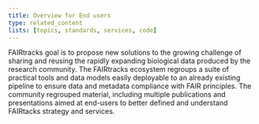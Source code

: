 ```yaml
---
title: Overview for End users
type: related_content
lists: [topics, standards, services, code]
---
```


FAIRtracks goal is to propose new solutions to the growing challenge of sharing and reusing the
rapidly expanding biological data produced by the research community. The FAIRtracks ecosystem
regroups a suite of practical tools and data models easily deployable to an already existing
pipeline to ensure data and metadata compliance with FAIR principles. The community regrouped
material, including multiple publications and presentations aimed at end-users to better defined and
understand FAIRtacks strategy and services.
